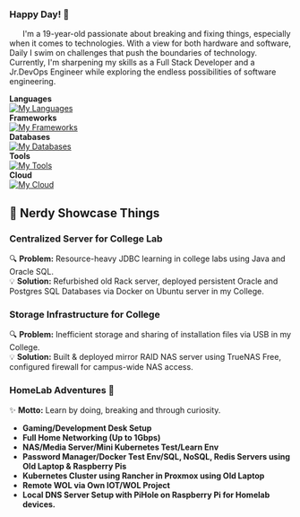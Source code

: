 ### Happy Day! 👋

<!--
**SujithThirumalaisamy/SujithThirumalaisamy** is a ✨ _special_ ✨ repository because its `README.md` (this file) appears on your GitHub profile.

Here are some ideas to get you started:

- 🔭 I’m currently working on ...
- 🌱 I’m currently learning ...
- 👯 I’m looking to collaborate on ...
- 🤔 I’m looking for help with ...
- 💬 Ask me about ...
- 📫 How to reach me: ...
- 😄 Pronouns: ...
- ⚡ Fun fact: ...
-->
&nbsp;&nbsp;&nbsp;&nbsp;&nbsp;&nbsp;I'm a 19-year-old passionate about breaking and fixing things, especially when it comes to technologies. With a view for both hardware and software, Daily I swim on challenges that push the boundaries of technology. Currently, I'm sharpening my skills as a Full Stack Developer and a Jr.DevOps Engineer while exploring the endless possibilities of software engineering.

**Languages**<br>
[![My Languages](https://skillicons.dev/icons?i=ts,js,bash,java,c)](https://skillicons.dev)<br>
**Frameworks**<br>
[![My Frameworks](https://skillicons.dev/icons?i=react,next,tailwind,express,discordjs,prisma)](https://skillicons.dev)<br>
**Databases**<br>
[![My Databases](https://skillicons.dev/icons?i=postgres,redis,mongo,mysql)](https://skillicons.dev)<br>
**Tools**<br>
[![My Tools](https://skillicons.dev/icons?i=neovim,git,docker,linux,nginx)](https://skillicons.dev)<br>
**Cloud**<br>
[![My Cloud](https://skillicons.dev/icons?i=aws,gcp,cloudflare,netlify,vercel)](https://skillicons.dev)<br>
## 🚀 **Nerdy Showcase Things**

### Centralized Server for College Lab
🔍 **Problem:** Resource-heavy JDBC learning in college labs using Java and Oracle SQL.  
💡 **Solution:** Refurbished old Rack server, deployed persistent Oracle and Postgres SQL Databases via Docker on Ubuntu server in my College.

### Storage Infrastructure for College
🔍 **Problem:** Inefficient storage and sharing of installation files via USB in my College.  
💡 **Solution:** Built & deployed mirror RAID NAS server using TrueNAS Free, configured firewall for campus-wide NAS access.

### HomeLab Adventures 🏡
✨ **Motto:** Learn by doing, breaking and through curiosity.

- **Gaming/Development Desk Setup**
- **Full Home Networking (Up to 1Gbps)**
- **NAS/Media Server/Mini Kubernetes Test/Learn Env**
- **Password Manager/Docker Test Env/SQL, NoSQL, Redis Servers using Old Laptop & Raspberry Pis**
- **Kubernetes Cluster using Rancher in Proxmox using Old Laptop**
- **Remote WOL via Own IOT/WOL Project**
- **Local DNS Server Setup with PiHole on Raspberry Pi for Homelab devices.**
